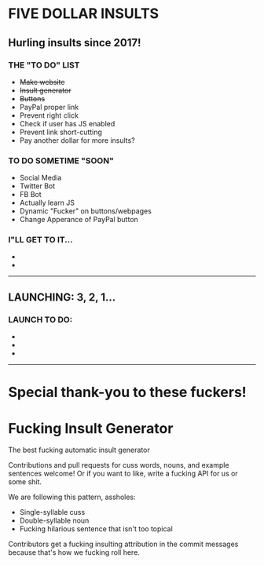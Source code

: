 # FIVE DOLLAR INSULTS
## Hurling insults since 2017!

### THE "TO DO" LIST
* ~~Make website~~
* ~~Insult generator~~
* ~~Buttons~~
* PayPal proper link
* Prevent right click
* Check if user has JS enabled
* Prevent link short-cutting
* Pay another dollar for more insults?




### TO DO SOMETIME "SOON"
* Social Media 
* Twitter Bot
* FB Bot
* Actually learn JS
* Dynamic "Fucker" on buttons/webpages
* Change Apperance of PayPal button




### I"LL GET TO IT...
*
*


------
## LAUNCHING: 3, 2, 1...
### LAUNCH TO DO:

*
*
*



------
# Special thank-you to these fuckers!
# Fucking Insult Generator

The best fucking automatic insult generator

Contributions and pull requests for cuss words, nouns, and example sentences welcome! Or if you want to like, write a fucking API for us or some shit.

We are following this pattern, assholes:
  - Single-syllable cuss
  - Double-syllable noun
  - Fucking hilarious sentence that isn't too topical

Contributors get a fucking insulting attribution in the commit messages because that's how we fucking roll here.
